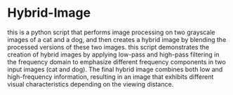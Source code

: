 # Hybrid-Image
this is a python script that performs image processing on two grayscale images of a cat and a dog, and then creates a hybrid image by blending the processed versions of these two images.
this script demonstrates the creation of hybrid images by applying low-pass and high-pass filtering in the frequency domain to emphasize different frequency components in two input images (cat and dog). The final hybrid image combines both low and high-frequency information, resulting in an image that exhibits different visual characteristics depending on the viewing distance.
